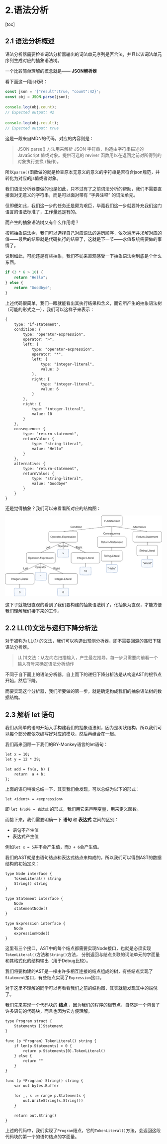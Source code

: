 # 2.语法分析

[toc]

## 2.1 语法分析概述

语法分析器需要检查词法分析器输出的词法单元序列是否合法，并且以该词法单元序列生成对应的抽象语法树。

一个比较简单理解的概念就是—— **JSON解析器**

看下面这一段js代码：

```javascript
const json = '{"result":true, "count":42}';
const obj = JSON.parse(json);

console.log(obj.count);
// Expected output: 42

console.log(obj.result);
// Expected output: true
```

这是一段来自MDN的代码，对应的内容则是：

> JSON.parse() 方法用来解析 JSON 字符串，构造由字符串描述的 JavaScript 值或对象。提供可选的 reviver 函数用以在返回之前对所得到的对象执行变换 (操作)。

所以`parse()`函数做的就是检查原本无意义的意义的字符串是否符合json规范，并转化为对应的js值或者对象。

我们语法分析器要做的也是如此，只不过有了之前词法分析的帮助，我们不需要直接面对无意义的字符串，而是可以面对带有 “字典注释” 的词法单元。

但即便如此，我们这一步的任务还是颇为艰巨，毕竟我们这一步就要补充我们这门语言的语法标准了，工作量还是有的。

而产生的抽象语法树又有什么作用呢？

按照抽象语法树，我们可以选择自己对应语法的遍历顺序，依次遍历并求解对应的值——最后的结果就是代码执行的结果了，这就是下一节——求值系统需要做的事情了。

说到如此，可能还是有些抽象，我们不妨来直观感受一下抽象语法树到底是个什么东西。

```javascript
if (3 * 6 > 10) {
    return "Hello";
} else {
    return "Goodbye";
}
```

上述代码很简单，我们一眼就能看出其执行结果和含义，而它所产生的抽象语法树（可能的形式之一），我们可以这样子来表示：

```
{
	type: "if-statement",
	condition: {
		type: "operator-expression",
		operator: ">",
		left: {
			type: "operator-expression",
			operator: "*",
			left: {
				type: "integer-literal",
				value: 3
			},
			right: {
				type: "integer-literal",
				value: 6
			}
		},
		right: {
			type: "integer-literal",
			value: 10
		}
	},
	consequence: {
		type: "return-statement",
		returnValue: {
			type: "string-literal",
			value: "Hello"
		}
	},
	alternative: {
		type: "return-statement",
		returnValue: {
			type: "string-literal",
			value: "Goodbye"
		}
	}
}
```

还是觉得抽象？我们可以来看看所对应的结构图：

![抽象语法树](./pics/抽象语法树.png)

这下子就能很直观的看到了我们要构建的抽象语法树了，化抽象为直观，才能方便我们理解我们接下来的工作。

## 2.2 LL(1)文法与递归下降分析法

对于被称为 LL(1) 的文法，我们可以构造出预测分析器，即不需要回溯的递归下降语法分析器。

> LL(1)文法：从左向右扫描输入，产生最左推导，每一步只需要向前看一个输入符号来确定语法分析动作

不同于自下而上的语法分析器，自上而下的递归下降分析法是从构造AST的根节点开始，然后下降。

而要实现这个分析器，我们所要做的第一步，就是确定构成我们的抽象语法树的数据结构。

## 2.3 解析 let 语句

我们从简单的语句开始入手构建我们的抽象语法树，因为是树状结构，所以我们可以每个部分都依次编写好对应的模块，然后再组合在一起。

我们再来回顾一下我们的BY-Monkey语言的let语句：

```
let x = 10;
let y = 12 * 29;

let add = fn(a, b) {
	return  a + b;
};
```

上面的语句稍微总结一下，其实我们会发现，可以总结为以下的形式：

```
let <ident> = <expression>
```

即 `let 标识符 = 表达式` 的形式，我们用它来声明变量，用来定义函数。

而接下来，我们需要明确一下 **语句** 和 **表达式** 之间的区别：

- 语句不产生值
- 表达式产生值

例如`let x = 5`并不会产生值，而`3 + 6`会产生值。

我们的AST就是由语句结点和表达式结点来构成的，所以我们可以得到AST的数据结构的初始定义：

```
type Node interface {
	TokenLiteral() string
	String() string
}

type Statement interface {
	Node
	statementNode()
}

type Expression interface {
	Node
	expressionNode()
}
```

这里有三个接口，AST中的每个结点都需要实现Node接口，也就是必须实现`TokenLiteral()`方法和`String()`方法，
分别返回与结点关联的词法单元的字面量和其格式化的结构输出（用于Debug比较）。

我们将要构建的AST是一棵由许多相互连接的结点组成的树，有些结点实现了`Statement`接口，有些结点实现了`Expression`接口。

对于这里不理解的同学可以再看看我们之前的结构图，其实就能发现其中的端倪了。

我们先来实现一个代码块的 **结点** ，因为我们的程序的根节点，自然是一个包含了许多语句的代码块，而且也因为它方便理解。

```
type Program struct {
	Statements []Statement
}

func (p *Program) TokenLiteral() string {
	if len(p.Statements) > 0 {
		return p.Statements[0].TokenLiteral()
	} else {
		return ""
	}
}

func (p *Program) String() string {
	var out bytes.Buffer

	for _, s := range p.Statements {
		out.WriteString(s.String())
	}

	return out.String()
}
```

上述的代码中，我们实现了`Program`结点，它的`TokenLiteral()`方法，会返回这段代码块的第一个的语句结点的字面量。

